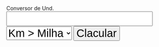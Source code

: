 <div class="titulo">Conversor de Und.</div>

<form action="#" method="post">
    <input type="text" nome='param'>
        <select name="conversao" id="conversao">
            <option value="km-milha">Km > Milha</option>
            <option value="milha-km">Milha > Km</option>
            <option value="metro-km">Metro > Km</option>
            <option value="km-metro">Km > Metro</option>
        </select>
        <button>Clacular</button>
</form>


<style>
    form > * {
        font-size: 1.8rem;
    }
</style>

<?php
const FATOR_KM_MILHA = 0.621371;
const FATOR_METRO_KM = 1000;

$param = $_POST['param'] ?? 0;
switch ($_POST['conversao']) {
    case 'km-milha':
        $distancia = $param * FATOR_KM_MILHA;
        $mensagem = "$param Km = $distancia milha(s)";
        break;
    case 'milha-km':
        $distancia = $param / FATOR_KM_MILHA;
        $mensagem = "$param milha(s) = $distancia Km";
        break;
    case 'metro-km':
        $distancia = $param * FATOR_METRO_KM; // CONSTANTE OU NÚMERO, DA NO MSM
        $mensagem = "$param m = $distancia Km";
        break;
    case 'km-metro':
        $distancia = $param / FATOR_METRO_KM;
        $mensagem = "$param Km = $distancia m";
        break;
    default:
        $mensagem "Nenhum valor inserido !";
}

echo "$mensagem";

?>
